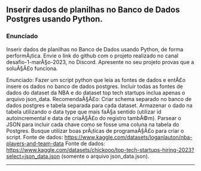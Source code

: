 ## Inserir dados de planilhas no Banco de Dados Postgres usando Python.

### Enunciado

Inserir dados de planilhas no Banco de Dados usando Python, de forma performÃ¡tica.
Envie o link do github com o projeto realizado no canal desafio-1-marÃ§o-2023, no Discord. Apresente no seu projeto provas que a soluÃ§Ã£o funciona. 

Enunciado: Fazer um script python que leia as fontes de dados e entÃ£o insere os dados no banco de dados postgres. Incluir todas as fontes de dados do dataset da NBA e do dataset top tech startups inclua apenas o arquivo json_data.
RecomendaÃ§Ã£o: Criar schema separado no banco de dados postgres e tabela separada para cada dataset. Armazenar o dado na tabela utilizando o data type que mais faÃ§a sentido (utilizar id autoincremental e data de criaÃ§Ã£o do registro tambÃ©m). Parsear o JSON para incluir cada chave como se fosse uma coluna na tabela do Postgres. Busque utilizar boas prÃ¡ticas de programaÃ§Ã£o para criar o script.
Fonte de dados: https://www.kaggle.com/datasets/loganlauton/nba-players-and-team-data
Fonte de dados: https://www.kaggle.com/datasets/chickooo/top-tech-startups-hiring-2023?select=json_data.json (somente o arquivo json_data.json).
___________________________________________________________________________________________
